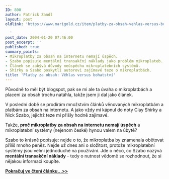 ```yaml
---
ID: 800
author: Patrick Zandl
layout: post
oldlink: 'https://www.marigold.cz/item/platby-za-obsah-vehlas-versus-bohatstvi

  '
post_date: 2004-01-20 07:46:00
post_excerpt: ''
published: true
summary_points:
- Mikroplatby za obsah na internetu nemají úspěch.
- Szabo popisuje mentální transakční náklady jako problém mikroplateb.
- Článek se zabývá důvody neúspěchu mikroplatebních systémů.
- Shirky a Szabo poskytli autorovi zajímavé teze o mikroplatbách.
title: 'Platby za obsah: Věhlas versus bohatství'
---
```


<p>
Původně to měl být blogspot, pak se mi ale ta úvaha o mikroplatbách a placení za obsah trochu natáhla, takže jsem ji dal jako článek. </p>

<p>
V poslední době se prodírám množstvím článků věnovaných mikroplatbám a platbám za obsah na internetu. A jako vždy mi kápnul do noty Clay Shirky a Nick Szabo, jejichž teze mi přišly hodně zajímavé. </p>

<p>
Takže, <STRONG>proč mikroplatby za obsah na internetu nemají úspěch</STRONG> a mikroplatební systémy (nejenom české) hynou valem na úbytě? </p>

<p>

<p>
Szabo to krásně popisuje: nejde o to, že mikroplatba by znamenala obětovat příliš mnoho peněz. Nejde už dnes ani o složitost, protože mikroplatební systémy jsou velmi jednoduché na používání. Jde o něco, co Szabo nazývá <STRONG>mentální transakční náklady</STRONG> - tedy o nutnost vědomě se rozhodnout, že si nějakou informaci koupíte. </p>
<A href="/trh/mikroplatby040120.html">
<p>
<STRONG>Pokračuj ve čtení článku...&gt;&gt;</STRONG></p>

<p>
</A>&#160;</p>